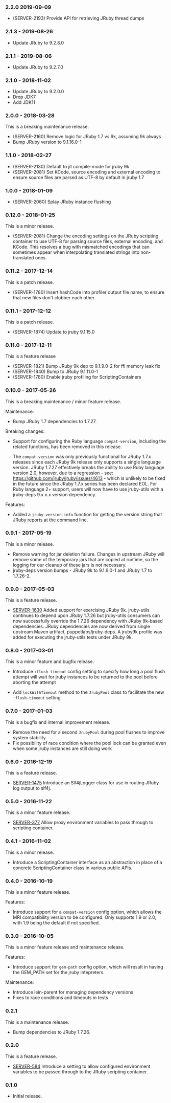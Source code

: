 ### 2.2.0 2019-09-09

* (SERVER-2193) Provide API for retrieving JRuby thread dumps

### 2.1.3 - 2019-08-26

* Update JRuby to 9.2.8.0

### 2.1.1 - 2019-08-06

* Update JRuby to 9.2.7.0

### 2.1.0 - 2018-11-02

* Update JRuby to 9.2.0.0
* Drop JDK7
* Add JDK11

### 2.0.0 - 2018-03-28

This is a breaking maintenance release.

* (SERVER-2160) Remove logic for JRuby 1.7 vs 9k, assuming 9k always
* Bump JRuby version to 9.1.16.0-1

### 1.1.0 - 2018-02-27

* (SERVER-2130) Default to jit compile-mode for jruby 9k
* (SERVER-2081) Set KCode, source encoding and external encoding to ensure
  source files are parsed as UTF-8 by default in jruby 1.7

### 1.0.0 - 2018-01-09

* (SERVER-2060) Splay JRuby instance flushing

### 0.12.0 - 2018-01-25

This is a minor release.

* (SERVER-2081) Change the encoding settings on the JRuby scripting container
  to use UTF-8 for parsing source files, external encoding, and KCode. This
  resolves a bug with mismatched encodings that can sometimes appear when
  interpolating translated strings into non-translated ones.

### 0.11.2 - 2017-12-14

This is a patch release.

* (SERVER-1780) Insert hashCode into profiler output file name, to ensure
  that new files don't clobber each other.

### 0.11.1 - 2017-12-12

This is a patch release.

* (SERVER-1874) Update to jruby 9.1.15.0

### 0.11.0 - 2017-12-11

This is a feature release

* (SERVER-1821) Bump JRuby 9k dep to 9.1.9.0-2 for ffi memory leak fix
* (SERVER-1840) Bump to JRuby 9.1.11.0-1
* (SERVER-1780) Enable jruby profiling for ScriptingContainers

### 0.10.0 - 2017-05-26

This is a breaking maintenance / minor feature release.

Maintenance:

* Bump JRuby 1.7 dependencies to 1.7.27.

Breaking changes:

* Support for configuring the Ruby language `compat-version`, including the
  related functions, has been removed in this release.
  
  The `compat-version` was only previously functional for JRuby 1.7.x
  releases since each JRuby 9k release only supports a single language
  version.  JRuby 1.7.27 effectively breaks the ability to use Ruby language
  version 2.0, however, due to a regression - see:
  https://github.com/jruby/jruby/issues/4613 - which is unlikely to be fixed
  in the future since the JRuby 1.7.x series has been declared EOL.  For
  Ruby language 2+ support, users will now have to use jruby-utils with a 
  jruby-deps 9.x.x.x version dependency.

Features:

* Added a `jruby-version-info` function for getting the version string that
  JRuby reports at the command line. 

### 0.9.1 - 2017-05-19

This is a minor release.

* Remove warning for jar deletion failure. Changes in upstream JRuby will
  remove some of the temporary jars that are copied at runtime, so the logging
  for our cleanup of these jars is not necessary.
* jruby-deps version bumps - JRuby 9k to 9.1.9.0-1 and JRuby 1.7 to 1.7.26-2.

### 0.9.0 - 2017-05-03

This is a feature release.

* [SERVER-1630](https://tickets.puppetlabs.com/browse/SERVER-1630) Added
  support for exercising JRuby 9k.  jruby-utils continues to depend upon
  JRuby 1.7.26 but jruby-utils consumers can now successfully override
  the 1.7.26 dependency with JRuby 9k-based dependencies.  JRuby dependencies
  are now derived from single upstream Maven artifact, puppetlabs/jruby-deps.
  A jruby9k profile was added for executing the jruby-utils tests under
  JRuby 9k.

### 0.8.0 - 2017-03-01

This is a minor feature and bugfix release.

* Introduce `:flush-timeout` config setting to specify how long a pool flush
  attempt will wait for jruby instances to be returned to the pool before
  aborting the attempt

* Add `lockWithTimeout` method to the `JrubyPool` class to facilitate the new
  `:flush-timeout` setting

### 0.7.0 - 2017-01-03

This is a bugfix and internal improvement release.

* Remove the need for a second `JrubyPool` during pool flushes to improve
  system stability
* Fix possibility of race condition where the pool lock can be granted even
  when some jruby instances are still doing work

### 0.6.0 - 2016-12-19

This is a feature release.

* [SERVER-1475](https://tickets.puppetlabs.com/browse/SERVER-1475) Introduce
  an Slf4jLogger class for use in routing JRuby log output to slf4j.

### 0.5.0 - 2016-11-22

This is a minor feature release.

* [SERVER-377](https://tickets.puppetlabs.com/browse/SERVER-377) Allow proxy
  environment variables to pass through to scripting container.

### 0.4.1 - 2016-11-02

This is a minor release.

* Introduce a ScriptingContainer interface as an abstraction in place of a concrete
  ScriptingContainer class in various public APIs.

### 0.4.0 - 2016-10-19

This is a minor feature release.

Features:

* Introduce support for a `compat-version` config option, which allows the MRI
  compatibility version to be configured.  Only supports 1.9 or 2.0, with 1.9
  being the default if not specified.

### 0.3.0 - 2016-10-05

This is a minor feature release and maintenance release.

Features:

* Introduce support for `gem-path` config option, which will result in having the
  GEM_PATH set for the jruby intepreters.

Maintenance:

* Introduce lein-parent for managing dependency versions
* Fixes to race conditions and timeouts in tests

### 0.2.1

This is a maintenance release.

 * Bump dependencies to JRuby 1.7.26.

### 0.2.0

This is a feature release.

 * [SERVER-584](https://tickets.puppetlabs.com/browse/SERVER-584)
   Introduce a setting to allow configured environment variables to be passed
   through to the JRuby scripting container.

### 0.1.0

 * Initial release.

